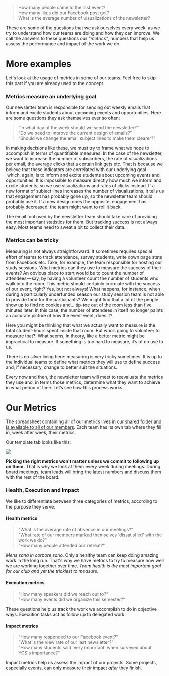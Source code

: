 > How many people came to the last event?  
> How many likes did our Facebook post get?  
> What is the average number of visualizations of the newsletter?

These are some of the questions that we ask ourselves every week, as we try to understand how our teams are doing and how they can improve. We call the answers to these questions our _"metrics"_, numbers that help us assess the performance and impact of the work we do.

# More examples

Let's look at the usage of metrics in some of our teams. Feel free to skip this part if you are already used to the concept.

### Metrics measure an underlying goal

Our newsletter team is responsible for sending out weekly emails that inform and excite students about upcoming events and opportunities. Here are some questions they ask themselves ever so often:

> “In what day of the week should we send the newsletter?”  
> “Do we need to improve the current design of emails?”  
> “Should we change the email subject lines to make them clearer?”  

In making decisions like these, we must try to frame what we hope to accomplish in terms of quantifiable measures. In the case of the newsletter, we want to increase the number of subscribers, the rate of visualizations per email, the average clicks that a certain link gets etc. That is because we believe that these indicators are correlated with our underlying goal – which, again, is to inform and excite students about upcoming events and opportunities. It is impossible to measure directly how much we inform and excite students, so we use visualizations and rates of clicks instead. If a new format of subject lines increases the number of visualizations, it tells us that engagement has probably gone up, so the newsletter team should probably use it. If a new design does the opposite, engagement has probably decreased; the team might want to roll it back.

The email tool used by the newsletter team should take care of providing the most important statistics for them. But tracking success is not always easy. Most teams need to sweat a bit to collect their data.

### Metrics can be tricky

Measuring is not always straightforward. It sometimes requires special effort of teams to track attendance, survey students, write down page stats from Facebook etc. Take, for example, the team responsible for hosting our study sessions. What metrics can they use to measure the success of their events? An obvious place to start would be to count the number of attendees — say, by having a volunteer count the number of students who walk into the room. This metric should certainly correlate with the success of our event, right? Yes, but not always! What happens, for instance, when during a particularly underfunded season our study session team is not able to provide food for the participants? We might find that a lot of the people show up to find no cookies and… tip-toe out of the room less than five minutes later. In this case, the number of attendees in itself no longer paints an accurate picture of how the event went, does it?

Here you might be thinking that what we actually want to measure is the total student-hours spent inside that room. But who’s going to volunteer to measure that?! What seems, in theory, like a better metric might be impractical to measure. If something is too hard to measure, it’s of no use to us.

There is no silver lining here: measuring is very tricky sometimes. It is up to the individual teams to define what metrics they will use to define success and, if necessary, change to better suit the situations.

Every now and then, the newsletter team will meet to reevaluate the metrics they use and, in terms those metrics, determine what they want to achieve in what period of time. Let’s see how this process works.

# Our Metrics

The spreadsheet containing all of our metrics [lives in our shared folder and is available to all of our members](https://docs.google.com/spreadsheets/d/1BLYrQrd-UTvufIzzDQ3Dmyy7skhIQh9CD8W_69eHE_M/edit). Each team has its own tab where they fill in, week after week, their metrics.

Our template tab looks like this:

![](http://i.imgur.com/JZG89ZP.png?1)

__Picking the right metrics won't matter unless we commit to following up on them.__ That is why we look at them every week during meetings. During board meetings, team leads will bring the latest numbers and discuss them with the rest of the board.

### Health, Execution and Impact

We like to differentiate between three categories of metrics, according to the purpose they serve.

#### Health metrics

> "What is the average rate of absence in our meetings?"  
> "What rate of our members marked themselves 'dissatisfied' with the work we do?"  
> "How many people attended our retreat?"

_Mens sana in corpore sano_. Only a healthy team can keep doing amazing work in the long run. That's why we have metrics to try to measure how well we are working together over time. _Team health is the most important goal for our club and yet the trickiest to measure._

#### Execution metrics

> "How many speakers did we reach out to?"  
> "How many events did we organize this semester?"  

These questions help us track the work we accomplish to do in objective ways. Execution tasks act as follow up to delegated work.

#### Impact metrics

> "How many responded to our Facebook event?"  
> "What is the view rate of our last newsletter?"  
> "How many students said 'very important' when surveyed about YCS's importance?"

Impact metrics help us assess the impact of our projects. Some projects, especially events, can only measure their impact _after_ they finish.
